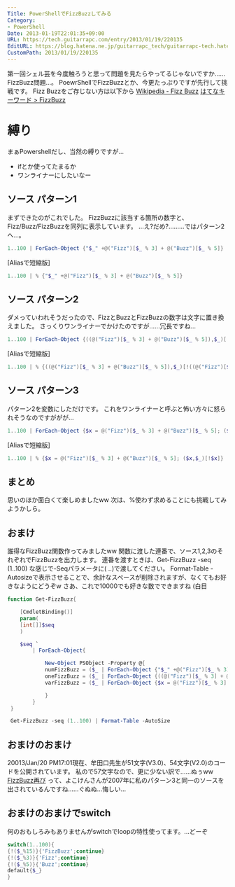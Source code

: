 ```yaml
---
Title: PowerShellでFizzBuzzしてみる
Category:
- PowerShell
Date: 2013-01-19T22:01:35+09:00
URL: https://tech.guitarrapc.com/entry/2013/01/19/220135
EditURL: https://blog.hatena.ne.jp/guitarrapc_tech/guitarrapc-tech.hatenablog.com/atom/entry/11696248318757675336
CustomPath: 2013/01/19/220135
---
```


第一回シェル芸を今度触ろうと思って問題を見たらやってるじゃないですか……FizzBuzz問題…。 PoewrShellでFizzBuzzとか、今更たっぷりですが先行して挑戦です。 Fizz Buzzをご存じない方は以下から
<a href="http://ja.wikipedia.org/wiki/Fizz_Buzz" target="_blank">Wikipedia - Fizz Buzz</a> <a href="http://d.hatena.ne.jp/keyword/FizzBuzz" target="_blank">はてなキーワード &gt; FizzBuzz</a>
# 縛り
まぁPowershellだし、当然の縛りですが…

- ifとか使ってたまるか
- ワンライナーにしたいなー


## ソース パターン1
まずできたのがこれでした。 FizzBuzzに該当する箇所の数字と、Fizz/Buzz/FizzBuzzを同列に表示しています。 …え?だめ?………ではパターン2へ…。

```ps1
1..100 | ForEach-Object {"$_" +@("Fizz")[$_ % 3] + @("Buzz")[$_ % 5]}
```

[Aliasで短縮版]

```ps1
1..100 | % {"$_" +@("Fizz")[$_ % 3] + @("Buzz")[$_ % 5]}
```

## ソース パターン2
ダメっていわれそうだったので、FizzとBuzzとFizzBuzzの数字は文字に置き換えました。 さっくりワンライナーでかけたのですが……冗長ですね…

```ps1
1..100 | ForEach-Object {((@("Fizz")[$_ % 3] + @("Buzz")[$_ % 5]),$_)[!((@("Fizz")[$_ % 3] + @("Buzz")[$_ % 5]))]}
```

[Aliasで短縮版]

```ps1
1..100 | % {((@("Fizz")[$_ % 3] + @("Buzz")[$_ % 5]),$_)[!((@("Fizz")[$_ % 3] + @("Buzz")[$_ % 5]))]}
```

## ソース パターン3
パターン2を変数にしただけです。 これをワンライナーと呼ぶと怖い方々に怒られそうなのですががが…

```ps1
1..100 | ForEach-Object {$x = @("Fizz")[$_ % 3] + @("Buzz")[$_ % 5]; ($x,$_)[!$x]}
```

[Aliasで短縮版]

```ps1
1..100 | % {$x = @("Fizz")[$_ % 3] + @("Buzz")[$_ % 5]; ($x,$_)[!$x]}
```

## まとめ
思いのほか面白くて楽しめましたww 次は、%使わず求めることにも挑戦してみようかしら。
## おまけ
誰得なFizzBuzz関数作ってみましたww 関数に渡した連番で、ソース1,2,3のそれぞれでFizzBuzzを出力します。 連番を渡すときは、Get-FizzBuzz -seq (1..100) な感じで-Seqパラメータに( ..)で渡してください。 Format-Table -Autosizeで表示させることで、余計なスペースが削除されますが、なくてもお好きなようにどうぞw さあ、これで10000でも好きな数でできますね (白目

```ps1
function Get-FizzBuzz{

    [CmdletBinding()]
    param(
    [int[]]$seq
    )

    $seq `
        | ForEach-Object{

            New-Object PSObject -Property @{
            numFizzBuzz = ($_ | ForEach-Object {"$_" +@("Fizz")[$_ % 3] + @("Buzz")[$_ % 5]})
            oneFizzBuzz = ($_ | ForEach-Object {((@("Fizz")[$_ % 3] + @("Buzz")[$_ % 5]),$_)[!((@("Fizz")[$_ % 3] + @("Buzz")[$_ % 5]))]})
            varFizzBuzz = ($_ | ForEach-Object {$x = @("Fizz")[$_ % 3] + @("Buzz")[$_ % 5]; ($x,$_)[!$x]})

            }
        }
 }

 Get-FizzBuzz -seq (1..100) | Format-Table -AutoSize
```

## おまけのおまけ
20013/Jan/20 PM17:01現在、牟田口先生が51文字(V3.0)、54文字(V2.0)のコードを公開されています。 私ので57文字なので、更に少ない訳で……ぬぅww
<a href="http://winscript.jp/powershell/259" target="_blank">FizzBuzz再び</a>
って、よこけんさんが2007年に私のパターン3と同一のソースを出されているんですね……ぐぬぬ…悔しい…
## おまけのおまけでswitch
何のおもしろみもありませんがswitchでloopの特性使ってます。…どーぞ

```ps1
switch(1..100){
{!($_%15)}{'FizzBuzz';continue}
{!($_%3)}{'Fizz';continue}
{!($_%5)}{'Buzz';continue}
default{$_}
}
```

